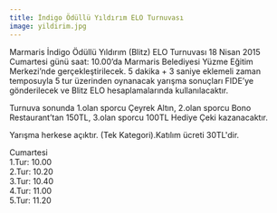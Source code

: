 ```yaml
---
title: İndigo Ödüllü Yıldırım ELO Turnuvası
image: yildirim.jpg
---
```


Marmaris İndigo Ödüllü Yıldırım (Blitz) ELO Turnuvası 18 Nisan 2015 Cumartesi günü saat: 10.00’da Marmaris Belediyesi Yüzme Eğitim Merkezi’nde gerçekleştirilecek. 5 dakika + 3 saniye eklemeli zaman temposuyla 5 tur üzerinden oynanacak yarışma sonuçları FIDE’ye gönderilecek ve Blitz ELO hesaplamalarında kullanılacaktır.  

Turnuva sonunda 1.olan sporcu Çeyrek Altın, 2.olan sporcu Bono Restaurant’tan 150TL, 3.olan sporcu 100TL Hediye Çeki kazanacaktır.  

Yarışma herkese açıktır. (Tek Kategori).Katılım ücreti 30TL'dir.  

Cumartesi  
1.Tur: 10.00  
2.Tur: 10.20  
3.Tur: 10.40  
4.Tur: 11.00  
5.Tur: 11.20  
